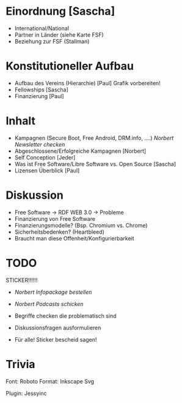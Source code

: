 Einordnung [Sascha]
==========

* International/National
* Partner in Länder (siehe Karte FSF)
* Beziehung zur FSF (Stallman)

Konstitutioneller Aufbau
========================

* Aufbau des Vereins (Hierarchie) [Paul] Grafik vorbereiten!
* Fellowships [Sascha]
* Finanzierung [Paul]

Inhalt
======

* Kampagnen (Secure Boot, Free Android, DRM.info, ....) *Norbert Newsletter checken*
* Abgeschlossene/Erfolgreiche Kampagnen [Norbert]
* Self Conception [Jeder]
* Was ist Free Software/Libre Software vs. Open Source [Sascha]
* Lizensen Überblick [Paul]

Diskussion
==========

* Free Software -> RDF WEB 3.0 -> Probleme
* Finanzierung von Free Software
* Finanzierungsmodelle? (Bsp. Chromium vs. Chrome)
* Sicherheitsbedenken? (Heartbleed)
* Braucht man diese Offenheit/Konfigurierbarkeit

TODO
====
STICKER!!!!!!
* *Norbert Infopackage bestellen*
* *Norbert Podcasts schicken*

* Begriffe checken die problematisch sind
* Diskussionsfragen ausformulieren

* Für alle! Sticker bescheid sagen!

Trivia
======
Font: Roboto
Format: Inkscape Svg

Plugin: Jessyinc
